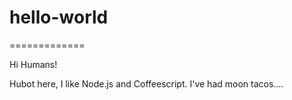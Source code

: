# hello-world
=============

Hi Humans!

Hubot here, I like Node.js and Coffeescript.
I've had moon tacos....

